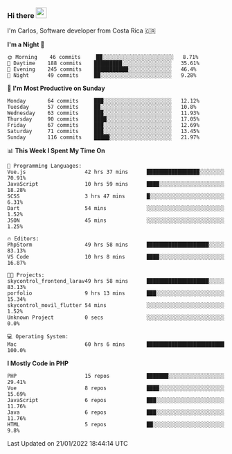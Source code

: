 ### Hi there <img src="https://media.giphy.com/media/hvRJCLFzcasrR4ia7z/giphy.gif" width="25px">

I'm Carlos, Software developer from Costa Rica 🇨🇷

<!--START_SECTION:waka-->
**I'm a Night 🦉** 

```text
🌞 Morning    46 commits     ██░░░░░░░░░░░░░░░░░░░░░░░   8.71% 
🌆 Daytime    188 commits    █████████░░░░░░░░░░░░░░░░   35.61% 
🌃 Evening    245 commits    ███████████░░░░░░░░░░░░░░   46.4% 
🌙 Night      49 commits     ██░░░░░░░░░░░░░░░░░░░░░░░   9.28%

```
📅 **I'm Most Productive on Sunday** 

```text
Monday       64 commits     ███░░░░░░░░░░░░░░░░░░░░░░   12.12% 
Tuesday      57 commits     ██░░░░░░░░░░░░░░░░░░░░░░░   10.8% 
Wednesday    63 commits     ███░░░░░░░░░░░░░░░░░░░░░░   11.93% 
Thursday     90 commits     ████░░░░░░░░░░░░░░░░░░░░░   17.05% 
Friday       67 commits     ███░░░░░░░░░░░░░░░░░░░░░░   12.69% 
Saturday     71 commits     ███░░░░░░░░░░░░░░░░░░░░░░   13.45% 
Sunday       116 commits    █████░░░░░░░░░░░░░░░░░░░░   21.97%

```


📊 **This Week I Spent My Time On** 

```text
💬 Programming Languages: 
Vue.js                   42 hrs 37 mins      █████████████████░░░░░░░░   70.91% 
JavaScript               10 hrs 59 mins      ████░░░░░░░░░░░░░░░░░░░░░   18.28% 
SCSS                     3 hrs 47 mins       █░░░░░░░░░░░░░░░░░░░░░░░░   6.31% 
Dart                     54 mins             ░░░░░░░░░░░░░░░░░░░░░░░░░   1.52% 
JSON                     45 mins             ░░░░░░░░░░░░░░░░░░░░░░░░░   1.25%

🔥 Editors: 
PhpStorm                 49 hrs 58 mins      ████████████████████░░░░░   83.13% 
VS Code                  10 hrs 8 mins       ████░░░░░░░░░░░░░░░░░░░░░   16.87%

🐱‍💻 Projects: 
skycontrol_frontend_larav49 hrs 58 mins      ████████████████████░░░░░   83.13% 
porfolio                 9 hrs 13 mins       ███░░░░░░░░░░░░░░░░░░░░░░   15.34% 
skycontrol_movil_flutter 54 mins             ░░░░░░░░░░░░░░░░░░░░░░░░░   1.52% 
Unknown Project          0 secs              ░░░░░░░░░░░░░░░░░░░░░░░░░   0.0%

💻 Operating System: 
Mac                      60 hrs 6 mins       █████████████████████████   100.0%

```

**I Mostly Code in PHP** 

```text
PHP                      15 repos            ███████░░░░░░░░░░░░░░░░░░   29.41% 
Vue                      8 repos             ████░░░░░░░░░░░░░░░░░░░░░   15.69% 
JavaScript               6 repos             ███░░░░░░░░░░░░░░░░░░░░░░   11.76% 
Java                     6 repos             ███░░░░░░░░░░░░░░░░░░░░░░   11.76% 
HTML                     5 repos             ██░░░░░░░░░░░░░░░░░░░░░░░   9.8%

```



 Last Updated on 21/01/2022 18:44:14 UTC
<!--END_SECTION:waka-->

